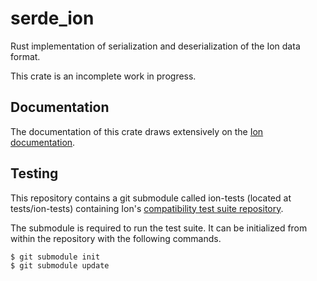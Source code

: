 # serde_ion
Rust implementation of serialization and deserialization of the Ion data format.

This crate is an incomplete work in progress. 

## Documentation

The documentation of this crate draws extensively on the [Ion documentation](http://amzn.github.io/ion-docs).


## Testing

This repository contains a git submodule called ion-tests (located at tests/ion-tests) containing Ion's [compatibility test suite repository](https://github.com/amzn/ion-tests).

The submodule is required to run the test suite. It can be initialized from within the repository with the following commands.

```
$ git submodule init
$ git submodule update
```

